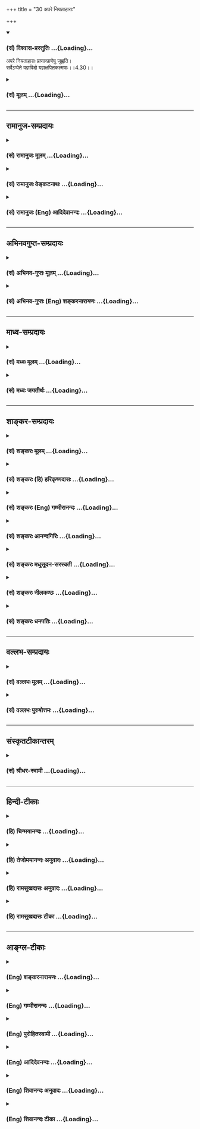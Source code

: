 +++
title = "30 अपरे नियताहाराः"

+++
<div class="js_include" newlevelforh1="3" title="(सं) विश्वास-प्रस्तुतिः" unfilled url="/purANam_vaiShNavam/mahAbhAratam/06-bhIShma-parva/03-bhagavad-gItA-parva/saMskRtam/vishvAsa-prastutiH/04_jnAna-yogaH_brahmArp/30_apare_niyatAhArAH.md">
<details open><summary><h3>(सं) विश्वास-प्रस्तुतिः ...{Loading}...</h3></summary>

अपरे नियताहाराः प्राणान्प्राणेषु जुह्वति।  
सर्वेऽप्येते यज्ञविदो यज्ञक्षपितकल्मषाः।।4.30।।
</details>
</div>
<div class="js_include collapsed" newlevelforh1="3" title="(सं) मूलम्" unfilled url="/purANam_vaiShNavam/mahAbhAratam/06-bhIShma-parva/03-bhagavad-gItA-parva/saMskRtam/mUlam/04_jnAna-yogaH_brahmArp/30_apare_niyatAhArAH.md">
<details><summary><h3>(सं) मूलम् ...{Loading}...</h3></summary>

अपरे नियताहाराः प्राणान्प्राणेषु जुह्वति।  
सर्वेऽप्येते यज्ञविदो यज्ञक्षपितकल्मषाः।।4.30।।
</details>
</div>


_________________
## रामानुज-सम्प्रदायः
<div class="js_include collapsed" newlevelforh1="3" title="(सं) रामानुजः मूलम्" unfilled url="/purANam_vaiShNavam/mahAbhAratam/06-bhIShma-parva/03-bhagavad-gItA-parva/saMskRtam/rAmAnujaH/mUlam/04_jnAna-yogaH_brahmArp/30_apare_niyatAhArAH.md">
<details><summary><h3>(सं) रामानुजः मूलम् ...{Loading}...</h3></summary>

।।4.30।।**अपरे** कर्मयोगिनः प्राणायामेषु निष्ठां कुर्वन्ति। ते च
त्रिविधाः पूरकरेचककुम्भकभेदेन। **अपानेजुह्वति प्राणम्** इति पूरकः
**प्राणे अपानम्** इति रेचकः **प्राणापानगती रुद्ध्वा प्राणान् प्राणेषु
जुह्वति** इति कुम्भकः। प्राणायामपरेषु त्रिषु अपि अनुषज्यते **नियताहारा**
इति। द्रव्ययज्ञप्रभृतिप्राणायामपर्यन्तेषु कर्मयोगभेदेषु स्वसमीहितेषु
प्रवृत्ता एते सर्वेसहयज्ञैः प्रजाः सृष्ट्वा (गीता 3।10) इति
अभिहितमहायज्ञपूर्वकनित्यनैमित्तिककर्मरूपयज्ञविदः तन्निष्ठाः तत एव
क्षपितकल्मषाः।

</details>
</div>
<div class="js_include collapsed" newlevelforh1="3" title="(सं) रामानुजः वेङ्कटनाथः" unfilled url="/purANam_vaiShNavam/mahAbhAratam/06-bhIShma-parva/03-bhagavad-gItA-parva/saMskRtam/rAmAnujaH/venkaTanAthaH/04_jnAna-yogaH_brahmArp/30_apare_niyatAhArAH.md">
<details><summary><h3>(सं) रामानुजः वेङ्कटनाथः ...{Loading}...</h3></summary>

  
  
।।4.30।। किमेतेषामुच्चावचकर्मयोगभेदनिष्ठानां अवान्तरफलभेदोऽस्ति किं
प्राणायामनिष्ठानां यज्ञादिकं त्याज्यं इति शङ्काद्वयं निराक्रियते
सर्वेऽपीति श्लोकेन। स्वसमीहितेष्विति वचनादविशिष्टफलतया विकल्पे न्याय्ये
तत्तत्सामर्थ्याद्यनुसारिणी स्वेच्छैव हि विशेषनियामिकेति सूचितम्।
सामान्यस्य यज्ञशब्दस्य
असङ्कोचप्रदर्शनायसहयज्ञैरित्यादिकमुक्तम्। यज्ञक्षपितकल्मषाःयज्ञशिष्टामृतभुजः
इत्याभ्यांयज्ञशिष्टाशिनः सन्तो मुच्यन्ते सर्वकिल्बिषैः 3।13
इत्यादिप्रागुक्तप्रत्यभिज्ञानात्तत्प्रकरणे च यज्ञशिष्टाशनस्य
शरीरयात्रार्थत्वप्रपञ्चनात् तत्स्मरणायोक्तंयज्ञशिष्टामृतेन शरीरधारणं
कुर्वन्त एवेति। प्राणायामादिषु निष्ठावतामपि नित्यत्वादिना
यज्ञादिकमवश्यकार्यमित्यपि सिद्धम्। एवकारेण नैवंविधशरीरधारणादिव्यापार
आत्मावलोकनविरोधी किन्तूपयुक्त इत्यभिप्रेतम्। व्यापृता इति अन्यथा व्यापार
एवाशक्य इति भावः। ब्रह्मैव तेन गन्तव्यम् 4।24 इति
पूर्वव्याख्याततुल्यार्थत्वादुपसंहारस्थं सनातनं ब्रह्म यान्तीत्येतदपि
व्याख्यातम्।  
  

</details>
</div>
<div class="js_include collapsed" newlevelforh1="3" title="(सं) रामानुजः (Eng) आदिदेवानन्दः" unfilled url="/purANam_vaiShNavam/mahAbhAratam/06-bhIShma-parva/03-bhagavad-gItA-parva/saMskRtam/rAmAnujaH/english/AdidevAnandaH/04_jnAna-yogaH_brahmArp/30_apare_niyatAhArAH.md">
<details><summary><h3>(सं) रामानुजः (Eng) आदिदेवानन्दः ...{Loading}...</h3></summary>

4.29 - 4.30 Other Karma Yogins are devoted to the practice of breath
control. They are of three types because of the differences in
inhalation, exhalation and stoppage of breath. Puraka (inhalation) is
that in which the inward breath is sacrificed in the outward breath.
Recaka (exhalation) is that when the outward breath is sacrificed in the
inward breath. Kumbhaka (stoppage of breath) is that when the flow of
both inward and outward breaths is stopped. The clause, restricting of
diet, applies to all the three types of persons devoted to the control
of breath. All these, according to their liking and capacity are engaged
in performing the various kinds of Karma Yoga beginning from the
sacrifice of material objects to the control of breath. They know and
are devoted to sacrifices comprising obligatory and occasional rituals
preceded by the performance of 'the great sacrifices'
(Panca-Maha-Yajna), as alluded to in 'Creating men along with the
sacrifices' (3.10). Because of this only, their sins are done away with.
Those who are engaged in Karma Yoga by sustaining their bodies only by
the ambrosia of sacrificial remains will go to the eternal Brahman. 'Go
to Brahman' here means realise the self which has Brahman for Its soul.

</details>
</div>


_________________
## अभिनवगुप्त-सम्प्रदायः
<div class="js_include collapsed" newlevelforh1="3" title="(सं) अभिनव-गुप्तः मूलम्" unfilled url="/purANam_vaiShNavam/mahAbhAratam/06-bhIShma-parva/03-bhagavad-gItA-parva/saMskRtam/abhinava-guptaH/mUlam/04_jnAna-yogaH_brahmArp/30_apare_niyatAhArAH.md">
<details><summary><h3>(सं) अभिनव-गुप्तः मूलम् ...{Loading}...</h3></summary>

।।4.29 4.30।। एवं द्रव्ययज्ञः तपोयज्ञो योगयज्ञश्चोक्तलक्षणाः।
स्वाध्यायज्ञानयज्ञाश्च ये ते संप्रति लक्ष्यन्ते अपाने इति। अपरे इति।
प्राणम् उदयमानं +++(N उदीयमानम्)+++ नादं +++(S omit नादम्)+++
प्रणवादिमात्रालयान्तम् अपाने अस्तं याति स्वानन्दान्तः प्रवेशात्मनि
जुह्वति इति पिण्डस्थैर्यात्मा स्वाध्यायः। शिष्यात्मना च नयानयग्रहणाय
केचिदस्तं यान्तम् उदी(द) यमाने संवेश्य तदेकीकारेण अपवर्गदानात्+++(S
अपवर्गात्)+++ आत्मनि शिष्यात्मनि च शोधनबोधनप्रवेशनयोजनरूपे स्वाध्याययज्ञे
+++(S N स्वाध्यायज्ञाने)+++ स्वपरानन्दमये प्रतिष्ठितमनसः। अत एव पूरकः
प्रथममुक्तः चरमं रेचकः। प्रथमेन च पादेन +++(N भागेन)+++ विषयभोगान्तर्मुखीकरणं
द्वितीयेन महाविदेहधारणाक्रमाद्विषयग्रहणाय निस्सरणं +++(N विसारणम्)+++
ध्वन्यते। अतश्च स्वाध्याययज्ञेभ्यो न अन्ये ज्ञानयज्ञाः। एत
एवोक्तव्यापारपरिशीलनावशपरिपूरितस्वात्मशिष्यात्ममनोरथाः द्वे अप्येते गती
निरुध्य आहारं विषयभोगात्मकं नियम्य प्राणान् सकलचित्तवृत्त्युदयान्
प्राणेषु परनिरानन्दोल्लासेषु जुह्वति कुंभकप्रशान्त्या अर्पयन्ति +++(S omits
अर्पयन्ति)+++। सर्वे चैते द्रव्ययज्ञात् प्रभृति ज्ञानयज्ञान्तं यज्ञस्य
तत्त्वज्ञाः तेनैव च क्षपितकल्मषाः समूलोन्मूलितभेदवासनामयमहामोहाः।

</details>
</div>
<div class="js_include collapsed" newlevelforh1="3" title="(सं) अभिनव-गुप्तः (Eng) शङ्करनारायणः" unfilled url="/purANam_vaiShNavam/mahAbhAratam/06-bhIShma-parva/03-bhagavad-gItA-parva/saMskRtam/abhinava-guptaH/english/shankaranArAyaNaH/04_jnAna-yogaH_brahmArp/30_apare_niyatAhArAH.md">
<details><summary><h3>(सं) अभिनव-गुप्तः (Eng) शङ्करनारायणः ...{Loading}...</h3></summary>

4.29-30 Apane etc. Apare etc. Prana (1st) : the arising one i.e., the
nada which has, as its end, that one where the first syllabic instance
of Pranava dissolves. Into the apana : into what sets down, and is of
the nature of entering inot the Svananda. They offer : Thus is the
svadhyaya of the nature of the firmness of the body is described. What
sets down, some \[sages\] established on what rises up, so that the
pupil's self (mind) may learn the processes of sending out and drawing
in \[the vital airs\]. By \[thus\] uniting these two, they bestow
emanciaption on their own Self and on the Self of the pupils; and they,
on that account, remain with their mind firmly established on the
svadhyaya-sacrifice full of Svananda (i.e., Nijananda) and Parananda - a
svadhyaya of the nature of examining, enlightening, entering and uniting
\[the prana nad apana\] in their own Self and in the Self of the pupils.
That is why the process of filling \[the vital air\] in has been first
mentioned; and the process of emptying the same out at the last.
Further, the process of the inward turning of the act of enjoying
objects, is suggested by the first arter of the verse (29), and by the
second arter the act of coming out for enjoying the objects through the
process of having the supreme state-of-bodylessness. Therefore, the
performers of the sacrifice of wisdom are not different from the
performers of the svadhyaya-sacrifice. The same sages have the desries
of their own and of their pupils fulfilled on account of their thorough
practice of the said activity; control both the said paths, restrict
their food viz., enjoyment of objects; and offer pranas into the pranas,
i.e, they offer, by means of the ietude at the stage of stopping \[the
vital air\], the rising of all the mental modifications into the
splendour of rising waves of Parananda and Nirananda. All these persons
know the truth (or nature) of hte sacrifices, starting from the
material-sacrifice upto the wisdom-sacrifice; only by that means they
have eradicated their sins; that is to say, they have uprooted the
mighty delusion with its roots, made of mental impressions of duality.

</details>
</div>


_________________
## माध्व-सम्प्रदायः
<div class="js_include collapsed" newlevelforh1="3" title="(सं) मध्वः मूलम्" unfilled url="/purANam_vaiShNavam/mahAbhAratam/06-bhIShma-parva/03-bhagavad-gItA-parva/saMskRtam/madhvaH/mUlam/04_jnAna-yogaH_brahmArp/30_apare_niyatAhArAH.md">
<details><summary><h3>(सं) मध्वः मूलम् ...{Loading}...</h3></summary>

।।4.30 4.31।। नियताहारत्वेनैव प्राणशोषात्प्राणान् प्राणेषु जुह्वति।
यच्छेद्वाङ्मनसी प्राज्ञः कठ.3।13 इत्यादिश्रुत्युक्तप्रकारेण वा। अन्यदपि
ग्रन्थान्तरे सिद्धम्। यदस्याल्पाशनं तेन प्राणाः प्राणेषु वै हुताः इति।

</details>
</div>
<div class="js_include collapsed" newlevelforh1="3" title="(सं) मध्वः जयतीर्थः" unfilled url="/purANam_vaiShNavam/mahAbhAratam/06-bhIShma-parva/03-bhagavad-gItA-parva/saMskRtam/madhvaH/jayatIrthaH/04_jnAna-yogaH_brahmArp/30_apare_niyatAhArAH.md">
<details><summary><h3>(सं) मध्वः जयतीर्थः ...{Loading}...</h3></summary>

।।4.30 4.31।। अपरे नियत इत्यत्र प्राणानां प्राणेषु कीदृशो होमः
नियताहारत्वस्य कथं तत्रोपयोगः इत्यत आह **नियते**ति।
प्राणशोषादिन्द्रियवृत्तीनां वृत्तिमत्त्विन्द्रियेषु
सङ्कोचाज्जुह्वतीत्युच्यत इति शेषः। एवशब्देन श्रोत्रादीनीत्यतो भेदं
दर्शयति। तत्र प्रत्याहारेणात्र नियताहारत्वेनेति। प्राणनित्यादिकं
प्रकारान्तरेण व्याचष्टे **यच्छेदि**ति। वाग्वाचं मनसि यच्छेत्। तन्नियतां
ध्यायेत् अवराणामिन्द्रियदेवतानां उत्तमेन्द्रियदेवतानियतत्वचिन्तनं
प्रकारार्थः। वा प्राणानां प्राणेषु होम इति शेषः। अस्मिन्पक्षे नियताहार
इति पृथक् यज्ञो ज्ञातव्यः। इदमेवास्तु व्याख्यानं श्रौतत्वात्किं
पूर्वेणेत्यत आह **अन्यदपी**ति।

</details>
</div>


_________________
## शाङ्कर-सम्प्रदायः
<div class="js_include collapsed" newlevelforh1="3" title="(सं) शङ्करः मूलम्" unfilled url="/purANam_vaiShNavam/mahAbhAratam/06-bhIShma-parva/03-bhagavad-gItA-parva/saMskRtam/shankaraH/mUlam/04_jnAna-yogaH_brahmArp/30_apare_niyatAhArAH.md">
<details><summary><h3>(सं) शङ्करः मूलम् ...{Loading}...</h3></summary>

।।4.30।। **अपरे नियताहाराः** नियतः परिमितः आहारः येषां ते नियताहाराः
सन्तः **प्राणान्** वायुभेदान् **प्राणेषु** एव **जुह्वति** यस्य यस्य
वायोः जयः क्रियते इतरान् वायुभेदान् तस्मिन् तस्मिन् जुह्वति ते तत्र
प्रविष्टा इव भवन्ति। **सर्वेऽपि एते यज्ञविदः यज्ञक्षपितकल्मषाः** यज्ञैः
यथोक्तैः क्षपितः नाशितः कल्मषो येषां ते यज्ञक्षपितकल्मषाः।। एवं यथोक्तान्
यज्ञान् निर्वर्त्य

</details>
</div>
<div class="js_include collapsed" newlevelforh1="3" title="(सं) शङ्करः (हि) हरिकृष्णदासः" unfilled url="/purANam_vaiShNavam/mahAbhAratam/06-bhIShma-parva/03-bhagavad-gItA-parva/saMskRtam/shankaraH/hindI/harikRShNadAsaH/04_jnAna-yogaH_brahmArp/30_apare_niyatAhArAH.md">
<details><summary><h3>(सं) शङ्करः (हि) हरिकृष्णदासः ...{Loading}...</h3></summary>

।।4.30।। तथा अन्य कितने ही नियताहारी अर्थात् जिनका आहार नियमित किया हुआ
है ऐसे परिमित भोजन करनेवाले प्राणोंको यानी वायुके भिन्नभिन्न भेदोंको
प्राणोंमें ही हवन किया करते हैं। भाव यह है कि वे जिसजिस वायुको जीत लेते
हैं उसीमें वायुके दूसरे भेदोंको हवन कर देते हैं यानी वे सब वायुभेद उसमें
विलीनसे हो जाते हैं। ये सभी पुरुष यज्ञोंको जाननेवाले और यज्ञोंद्वारा
निष्पाप हो गये होते हैं अर्थात् उपर्युक्त यज्ञोंद्वारा जिनके सब पाप नष्ट
हो गये हैं वे यज्ञक्षपितकल्मष कहलाते हैं।

</details>
</div>
<div class="js_include collapsed" newlevelforh1="3" title="(सं) शङ्करः (Eng) गम्भीरानन्दः" unfilled url="/purANam_vaiShNavam/mahAbhAratam/06-bhIShma-parva/03-bhagavad-gItA-parva/saMskRtam/shankaraH/english/gambhIrAnandaH/04_jnAna-yogaH_brahmArp/30_apare_niyatAhArAH.md">
<details><summary><h3>(सं) शङ्करः (Eng) गम्भीरानन्दः ...{Loading}...</h3></summary>

4.30 Besides, apare, others; niyata-aharah, having their food regulated;
juhvati, offer; pranan, the vital forces, the different kinds of vital
forces; pranesu, in the vital forces themselves. Whichever function of
the vital forces is brought under control, in it they offer the other
functions. These latter become, as it were, merged in the former. Sarve
api, all; of ete, them; yajna-vidah, are knowers of the sacrifice; and
yajna-ksapita-kamasah, have their sins destroyed by the sacrifices as
mentioned above. After accomplishing the above-mentioned sacrifices,

</details>
</div>
<div class="js_include collapsed" newlevelforh1="3" title="(सं) शङ्करः आनन्दगिरिः" unfilled url="/purANam_vaiShNavam/mahAbhAratam/06-bhIShma-parva/03-bhagavad-gItA-parva/saMskRtam/shankaraH/AnandagiriH/04_jnAna-yogaH_brahmArp/30_apare_niyatAhArAH.md">
<details><summary><h3>(सं) शङ्करः आनन्दगिरिः ...{Loading}...</h3></summary>

।।4.30।। प्राणापानयोर्गती श्वासप्रश्वासौ निरुध्य किं
कुर्वन्तीत्यपेक्षायामाह **किञ्चेति।** प्राणापानगतिनिरोधरूपं कुम्भकं
कृत्वा पुनःपुनर्वायुजयं कुर्वन्तीत्यर्थः। आहारस्य परिमितत्वं
हितत्वमेध्यत्वोपलक्षणार्थम्। प्राणानां प्राणेषु होममेव विभजते
**यस्येति।** जितेषु वायुभेदेष्वजितानां तेषां होमप्रकारं प्रकटयति **ते
तत्रेति।** प्रकृतान्यज्ञानुपसंहरति **सर्वेऽपीति।**

</details>
</div>
<div class="js_include collapsed" newlevelforh1="3" title="(सं) शङ्करः मधुसूदन-सरस्वती" unfilled url="/purANam_vaiShNavam/mahAbhAratam/06-bhIShma-parva/03-bhagavad-gItA-parva/saMskRtam/shankaraH/madhusUdana-sarasvatI/04_jnAna-yogaH_brahmArp/30_apare_niyatAhArAH.md">
<details><summary><h3>(सं) शङ्करः मधुसूदन-सरस्वती ...{Loading}...</h3></summary>

।।4.30।। तदेवमुक्तानां द्वादशधा यज्ञविदां फलमाह यज्ञान्विदन्ति जानन्ति
विन्दन्ति लभन्ते वेति यज्ञविदो यज्ञानां ज्ञातारः कर्तारश्च। यज्ञैः
पूर्वोक्तैः क्षपितं नाशितं कल्मषं पापं येषां ते यज्ञक्षपितकल्मषाः।
यज्ञान्कृत्वाऽवविष्टे कालेऽन्नममृतशब्दवाच्यं भुञ्जत इति
यज्ञशिष्टामृतभुजः। ते सर्वेऽपि सत्त्वशुद्धिज्ञानप्राप्तिद्वारेण यान्ति
ब्रह्म सनातनम्। नित्यं संसारान्मुच्यन्त इत्यर्थः।

</details>
</div>
<div class="js_include collapsed" newlevelforh1="3" title="(सं) शङ्करः नीलकण्ठः" unfilled url="/purANam_vaiShNavam/mahAbhAratam/06-bhIShma-parva/03-bhagavad-gItA-parva/saMskRtam/shankaraH/nIlakaNThaH/04_jnAna-yogaH_brahmArp/30_apare_niyatAhArAH.md">
<details><summary><h3>(सं) शङ्करः नीलकण्ठः ...{Loading}...</h3></summary>

।।4.30।। द्वादशं यज्ञमाह **अपरे इति।** नियतो निगृहीत आहारो विषयभोगो
यैस्ते नियताहाराः वैराग्यादिमन्तः प्राणान्। अत्र समनस्कानीन्द्रियाणि
प्राणशब्देन गृह्यन्ते। तान्प्राणेषु
मनश्चित्ताहंकारेष्वन्तःकरणवृत्तिभेदेषु। बुद्धेः प्राग्गृहीतत्वादग्रहणम्।
जुह्वति प्रविलापयन्ति। इन्द्रियाणि संकल्पात्मके मनसि संहृत्य मनोऽपि
स्मरणात्मके चित्ते संहृत्य तदप्यहंकारे संहरन्ति। स
चाभिमानरूपोऽहंकारोऽभिमन्तव्याभावात्स्वयमेव दग्धेन्धनानलवद्विलीयते। तत्र
येषां समाधिबुद्धिरस्ति ते आभिमानिका बुद्धियोगिभ्यः पूर्वोक्तेभ्यो
निकृष्टाः। अतएव एतान्प्रकृत्योक्तं वायवीयेसहस्रं त्वाभिमानिकाः इति।
सहस्रं मन्वन्तराणीत्यनुषङ्गः। भौतिकस्तु योगोऽत्र नोक्तः।
यदनुष्ठातॄन्प्रकृत्य तत्रैवोक्तंभौतिकास्तु शतं पूर्णम् इति। अत्रापि शतं
मन्वन्तराणात्यनुषञ्जनीयम्। सर्वेऽप्येते यज्ञविदो यज्ञलब्धारो यज्ञेन
क्षपितं कल्मषं येषां ते तथाविधा भवन्ति सर्वे यज्ञाः कल्मषक्षयायैव भवन्ति
न पुनः साक्षान्मोक्षायेत्यर्थः।

</details>
</div>
<div class="js_include collapsed" newlevelforh1="3" title="(सं) शङ्करः धनपतिः" unfilled url="/purANam_vaiShNavam/mahAbhAratam/06-bhIShma-parva/03-bhagavad-gItA-parva/saMskRtam/shankaraH/dhanapatiH/04_jnAna-yogaH_brahmArp/30_apare_niyatAhArAH.md">
<details><summary><h3>(सं) शङ्करः धनपतिः ...{Loading}...</h3></summary>

।।4.30।। द्वादशयज्ञमाह **अपर इति।** नियतः परिमित आहारो येषां ते
नियताहाराः सन्तः प्राणानजितान्वायुभेदान् प्राणेषु जितेषु वायुभेदेषु
जुह्वति। तेऽजिता अपि तत्र प्रविष्टा जिता इव भवन्तीत्यर्थः। यत्तु अपरे
त्वाहारसंकोचमभ्यसन्तः स्वयमेव जीर्यमाणेष्विन्द्रियेषु
तत्तदिन्द्रियवृत्तिलयं होमं भावयन्तीत्यर्थः। यद्वाअपाने जुह्वति प्राणं
प्राणेऽपानं तथापरे इत्यनेन पूरकरेचकयोरावर्तमानयोर्हंसः सोहमित्यनुलोमतः
प्रतिलोमतश्चाभिव्यज्यमानाऽजपामन्त्रेण तत्त्वंपदार्थैक्यं व्यतिहारेण
भावयन्तीत्यर्थः। प्राणापानगती इत्यनेन तु श्लोकेन प्राणायामयज्ञाः अपने
कल्प्यन्ते तत्रायमर्थः द्वौ भागौ पूरयेदन्नैस्तोयेनैकं प्रपूरयेत्।
मारुतस्य प्रचारार्थ चतुर्थमवशेष्येत्।। इत्येवमुक्तो नियतः आहारो येषां ते
कुम्भकेन प्राणापानगती रुद्ध्वा प्राणायामपरायणाः सन्तः प्राणानिन्द्रियाणि
प्राणेषु जुह्वति। कुम्भके सर्वे प्राणा एकीभवन्ति तत्रैव
लीयमानेष्विन्द्रियेषु होमं भावयन्तीति भाष्यविरुद्धं
व्याचख्युस्तदुपेक्ष्यम्।
प्रसिद्धार्थपरित्यागबीजभूतानुपपत्त्याद्यनुपलब्ध्या
श्रोत्रादीन्द्रिहोमस्य प्रत्याहाररुपेष्वग्निषूक्तत्वेन च पक्षान्तरे
श्लोकोत्तरार्धस्य सत्यपि संभवे स्वपूर्वार्धेनान्वयं
विहायापरपूर्वार्धेनान्वयस्यान्याय्यत्वेन
पूरकरेचकयोरित्यादिग्रन्थस्याक्षरार्थत्वाभावेन च पूरकरेचककुम्भकरुपं
प्राणायामं कुर्वन्तीति भाष्योक्तस्यैव सम्यक्त्वात्। एतेन
प्राणानिन्द्रियाणीत्याद्यापि प्रत्युक्तम् लोकाप्रसिद्धार्थकल्पनापत्तेः।
अतएव प्राणेषु बाह्याभ्यन्तरकुम्भकाभ्यासनिगृहीतेषु प्राणान्
ज्ञानेन्द्रियकर्मेन्द्रियरुपान् जुह्वति चतुष्कुम्भकाभ्यासेन
विलापयन्तीत्यर्थ इत्यपास्तम्। इन्द्रियाणि जुह्वती युक्त्या
इन्द्रियनिरोधयज्ञस्याप्युपलब्ध्या प्राणायामयज्ञमाह सार्धेनेति
स्वोक्तिविरोधाच्च। यदपि नियताहारा वैराग्यादिमन्तः प्राणानत्र
समनस्कानीन्द्रियाणि प्राणशब्देन गृह्यन्ते। द्वितीयान्तप्राणशब्देन
श्रोत्रादीनि वागादीनि च गृह्यन्ते तान्प्राणान्प्राणेषु
समनश्चित्ताहंकारेष्वन्तःकरणवृत्तिभेदेषु जुह्वति प्रविलापयन्ति।
इन्द्रियाणि संकल्पात्मके मनसि संहृत्य मनोऽपि स्मरणात्मके चित्ते संहृत्य
तदप्यहंकारे संहरन्ति स चाभिमानरुपोऽहंकारोऽभिमन्तव्याभावात्स्वयमेव
दग्धेन्धनानलवद्विलीयत इत्यन्ये। तदप्यसमञ्जसम्।
लोकाप्रसिद्धार्थकल्पनादिदोषस्यात्रापि तुल्यत्वादितिदिक्। एते सर्वेऽपि
यज्ञविदो यज्ञानां ज्ञातारः कर्तारश्च यज्ञैर्यथोक्तैः क्षपिता नाशिताः
कल्मषाः पापानि येषां ते।

</details>
</div>


_________________
## वल्लभ-सम्प्रदायः
<div class="js_include collapsed" newlevelforh1="3" title="(सं) वल्लभः मूलम्" unfilled url="/purANam_vaiShNavam/mahAbhAratam/06-bhIShma-parva/03-bhagavad-gItA-parva/saMskRtam/vallabhaH/mUlam/04_jnAna-yogaH_brahmArp/30_apare_niyatAhArAH.md">
<details><summary><h3>(सं) वल्लभः मूलम् ...{Loading}...</h3></summary>

।।4.30 4.31।। अपरे तु आहारतर्पणप्राणानेव (वृत्तीः) प्राणेषु विलापयन्ति
इति संयताहाराः। अन्यथौदरीयसर्वभागपूरणे रोधो योगश्च न स्यात्। तदर्थं
प्रारीप्सूनामाहारो नियन्तव्य एव। एते सर्वे यज्ञविदस्तेन च निष्कलमषाः
स्वाधिकारागतं यज्ञशिष्टममृतं च भुञ्जत इति तथा ते सर्वे सनातनं नित्यं
ब्रह्म साक्षात् परम्परया च यान्ति। तदकरणे दोषदर्शनेन व्यतिरेचयति
नायमिति। अयमल्पानन्दोऽपि लोको देहो वाऽयज्ञस्य न भवति ततोऽन्यो दिव्यस्तु
कुतः इति कर्त्तव्यता बोधिता। अपरं च दर्शनप्रकारः प्रसङ्गादुक्तः।
ब्रह्मज्ञानिनाऽपि सर्वसन्न्यासतो ब्रह्मयज्ञाभिधः क्रियते इतिन हि
कश्चित्क्षणमपि जातु तिष्ठति 3।5 इति समर्थितम्।

</details>
</div>
<div class="js_include collapsed" newlevelforh1="3" title="(सं) वल्लभः पुरुषोत्तमः" unfilled url="/purANam_vaiShNavam/mahAbhAratam/06-bhIShma-parva/03-bhagavad-gItA-parva/saMskRtam/vallabhaH/puruShottamaH/04_jnAna-yogaH_brahmArp/30_apare_niyatAhArAH.md">
<details><summary><h3>(सं) वल्लभः पुरुषोत्तमः ...{Loading}...</h3></summary>

  
  
।।4.30।। अपरे योगिनो नियताहाराः नियमितभोजनाःद्वौ भागौ
पूरयेदन्नैस्तोयेनैकं च पूरयेत्। मारुतस्य प्रचारार्थं चतुर्थमवशेषयेत्
इत्युक्तम्। तथाप्यन्तःकरणशुद्ध्यर्थं
देहस्थितिमात्ररूपभगवत्प्रसादैकभोक्तारः प्राणान् लौकिकान्
प्राणेष्वाधिदैविकेषु भगवदुपयोग्येषु जुह्वति। सर्वेऽप्येते
सार्द्धपञ्चश्लोकोक्ताः यज्ञविदः यज्ञस्वरूपज्ञाः। यज्ञक्षपितकल्मषाः
स्वस्वाधिकारकृतस्वयज्ञेन दूरीकृतं मत्स्मरणप्रतिबन्धकात्मकं कल्मषं यैस्ते
दूरीकृतकल्मषा भवन्तीति शेषः।  
  

</details>
</div>


_________________
## संस्कृतटीकान्तरम्
<div class="js_include collapsed" newlevelforh1="3" title="(सं) श्रीधर-स्वामी" unfilled url="/purANam_vaiShNavam/mahAbhAratam/06-bhIShma-parva/03-bhagavad-gItA-parva/saMskRtam/shrIdhara-svAmI/04_jnAna-yogaH_brahmArp/30_apare_niyatAhArAH.md">
<details><summary><h3>(सं) श्रीधर-स्वामी ...{Loading}...</h3></summary>

।।4.30।। किंच **अपर इति।** अपरे त्वाहारसंकोचमभ्यस्यन्तः स्वयमेव
जीर्यमाणेष्विन्द्रियेषु तत्तदिन्द्रियवृत्तिलयं होमं भावयन्तीत्यर्थः।
यद्वा अपाने जुह्वति प्राणं प्राणेऽपानं तथा परे इत्यनेन
पूरकरेचकयोरावर्त्यमानयोर्हंसः सोहमित्यनुलोमतः
प्रतिलोमतश्चाभिव्यज्यमानेनाऽजपामन्त्रेण तत्त्वंपदार्थैक्यं व्यतिहारेण
भावयन्तीत्यर्थः। तदुक्तं योगशास्त्रेसकारेण बहिर्याति हकारेण विशेत्पुनः।
प्राणस्तत्र स एवाहं हंस इत्यनुचिन्तयेत् इति। प्राणापानगती रुद्ध्वेत्यनेन
तु श्लोकेन प्राणायामयज्ञा अपरैः कथ्यन्ते तत्रायमर्थःद्वौ भागौ
पूरयेदन्नैस्तोयेनैकं प्रपूरयेत्। मारुतस्य प्रचारार्थं चतुर्थमवशेषयेत्।।
इत्येवमादिवचनोक्तो नियत आहारो येषां ते। कुम्भकेन प्राणापानगती रुद्ध्वा
प्राणायामपरायणाः सन्तः प्राणानिन्द्रियाणि प्राणेषु जुह्वति। कुम्भके हि
सर्वे प्राणा एकीभवन्तीति तत्रैव लीयमानेष्विन्द्रियेषु होमं
भावयन्तीत्यर्थः। तदुक्तं योगशास्त्रेयथा यथा सदाभ्यासान्मनसः स्थिरता
भवेत्। वायुवाक्कायदृष्टीनां स्थिरता च तथा तथा।। इति। तदेवमुक्तानां
द्वादशानां यज्ञविदां फलमाह **सर्व इति।** यज्ञान्विदन्ति लभन्त इति
यज्ञविदः। यज्ञज्ञा इति वा। यज्ञैः क्षपितं नाशितं कल्मषं यैस्ते।

</details>
</div>


_________________
## हिन्दी-टीकाः
<div class="js_include collapsed" newlevelforh1="3" title="(हि) चिन्मयानन्दः" unfilled url="/purANam_vaiShNavam/mahAbhAratam/06-bhIShma-parva/03-bhagavad-gItA-parva/hindI/chinmayAnandaH/04_jnAna-yogaH_brahmArp/30_apare_niyatAhArAH.md">
<details><summary><h3>(हि) चिन्मयानन्दः ...{Loading}...</h3></summary>

।।4.30।। कुछ ऐसे साधक होते हैं जो आहार संयम के द्वारा कामक्रोधादि से
उत्पन्न मन की उत्तेजनाओं को संयमित करने का अभ्यास करते हैं। भारत में
आहार संयम की विधि अपरिचित और नई नहीं है। प्राचीन ऋषियों को अन्न के पोषक
तत्त्वों के विषय में पूर्ण ज्ञान था। इतना ही नहीं बल्कि उन्होंने समाज के
विभिन्न स्तर के व्यक्तियों के स्वभाव एवं कार्यों के लिए उपयुक्त
शाकसब्जियों तथा धान्यों का भी वैज्ञानिक पद्धति से वर्गीकरण किया था। केवल
विचार ही नहीं वरन् उन्होंने प्रयोग करके यह दर्शाया भी था कि आहार संयम के
द्वारा किस प्रकार मनुष्य अपने गुणों तथा व्यवहार को परिष्कृत करके
सांस्कृतिक उन्नति कर सकता है। यज्ञविद शब्द से तात्पर्य उन साधकों से है जो
उपर्युक्त साधनों को समझ कर उनमें से सभी अथवा कुछ साधनों का ही अभ्यास
निस्वार्थ भावना से करते हैं। ऐसे ही लोग इनसे लाभान्वित होंगे। यहां ध्यान
देने योग्य बात यह है कि इस श्लोक में स्पष्ट कहा गया है कि यज्ञ के द्वारा
मनुष्य पापमुक्त होगा और न कि इनसे सीधे ही परमात्मा की प्राप्ति
होगी। देहादि अनात्म पदार्थों के साथ तादात्म्य से उत्पन्न अहंका देह तथा
बाह्य विषयों में आसक्त हुआ अनेक प्रकार के संकल्प करता रहता है। इन
संकल्पों के अनुरूप ही कर्म और फलोपभोग से वासनायें उत्पन्न होती हैं जो
सदैव मनुष्य को विषयों में प्रवृत्त करती हैं। यही पाप है जो मनुष्य को पशु
के स्तर तक गिरा देता है। उपर्युक्त यज्ञों के अनुष्ठान से न केवल विद्यमान
वासनायें नष्ट होती हैं वरन् नवीन विनाशकारी वासनायें भी नहीं उत्पन्न
होती। संक्षेप में निष्कर्ष निकलता है कि ये समस्त यज्ञ साध्य न होकर
अन्तकरण की शुद्धि के साधनमात्र हैं। चित्त शुद्ध होने पर निदिध्यासन के
अभ्यास से ही परमात्मा की प्राप्ति होती है। अनेक साधक लोग अज्ञानवश किसी
एक विशेष साधना में ही इतना आसक्त हो जाते हैं कि उनकी आगे की प्रगति
अवरुद्ध हो जाती है। इन सभी यज्ञों में पुरुषार्थ अर्थात् स्वयं का प्रयत्न
अत्यन्त आवश्यक है। भगवान् कहते हैं

</details>
</div>
<div class="js_include collapsed" newlevelforh1="3" title="(हि) तेजोमयानन्दः अनुवादः" unfilled url="/purANam_vaiShNavam/mahAbhAratam/06-bhIShma-parva/03-bhagavad-gItA-parva/hindI/tejomayAnandaH/anuvAdaH/04_jnAna-yogaH_brahmArp/30_apare_niyatAhArAH.md">
<details><summary><h3>(हि) तेजोमयानन्दः अनुवादः ...{Loading}...</h3></summary>

।।4.30।। दूसरे नियमित आहार करने वाले (साधक जन) प्राणों को प्राणों में
हवन करते हैं। ये सभी यज्ञ को जानने वाले हैं, जिनके पाप यज्ञ के द्वारा
नष्ट हो चुके हैं।।

</details>
</div>
<div class="js_include collapsed" newlevelforh1="3" title="(हि) रामसुखदासः अनुवादः" unfilled url="/purANam_vaiShNavam/mahAbhAratam/06-bhIShma-parva/03-bhagavad-gItA-parva/hindI/rAmasukhadAsaH/anuvAdaH/04_jnAna-yogaH_brahmArp/30_apare_niyatAhArAH.md">
<details><summary><h3>(हि) रामसुखदासः अनुवादः ...{Loading}...</h3></summary>

।।4.29 -- 4.30।। दूसरे कितने ही प्राणायामके परायण हुए योगीलोग अपानमें
प्राणका पूरक करके, प्राण और अपानकी गति रोककर फिर प्राणमें अपानका हवन
करते हैं; तथा अन्य कितने ही नियमित आहार करनेवाले प्राणोंका प्राणोंमें
हवन किया करते हैं। ये सभी साधक यज्ञोंद्वारा पापोंका नाश करनेवाले और
यज्ञोंको जाननेवाले हैं।

</details>
</div>
<div class="js_include collapsed" newlevelforh1="3" title="(हि) रामसुखदासः टीका" unfilled url="/purANam_vaiShNavam/mahAbhAratam/06-bhIShma-parva/03-bhagavad-gItA-parva/hindI/rAmasukhadAsaH/TIkA/04_jnAna-yogaH_brahmArp/30_apare_niyatAhArAH.md">
<details><summary><h3>(हि) रामसुखदासः टीका ...{Loading}...</h3></summary>

4.30।।***व्याख्या--*'अपाने जुह्वति ৷৷. प्राणायामपरायणाः' (टिप्पणी प₀
258.1)**--प्राणका स्थान हृदय (ऊपर) तथा अपानका स्थान गुदा (नीचे) है
**(टिप्पणी प₀ 258.2)**। श्वासको बाहर निकालते समय वायुकी गति ऊपरकी ओर तथा
श्वासको भीतर ले जाते समय वायुकी गति नीचेकी ओर होती है। इसलिये श्वासको
बाहर निकालना 'प्राण' का कार्य और श्वासको भीतर ले जाना 'अपान' का कार्य
है। योगीलोग पहले बाहरकी वायुको बायीं नासिका-(चन्द्रनाड़ी-) के द्वारा
भीतर ले जाते हैं। वह वायु हृदयमें स्थित प्राणवायुको साथ लेकर नाभिसे होती
हुई स्वाभाविक ही अपानमें लीन हो जाती है। इसको 'पूरक' कहते हैं। फिर वे
प्राणवायु और अपानवायु-- दोनोंकी गति रोक देते हैं। न तो श्वास बाहर जाता
है और न श्वास भीतर ही आता है। इसको 'कुम्भक' कहते हैं। इसके बाद वे भीतरकी
वायुको दायीं नासिका-(सूर्यनाड़ी-) के द्वारा बाहर निकालते हैं। वह वायु
स्वाभाविक ही प्राणवायुको तथा उसके पीछे-पीछे अपानवायुको साथ लेकर बाहर
निकलती है। यही प्राणवायुमें अपानवायुका हवन करना है। इसको 'रेचक' कहते
हैं। चार भगवन्नामसे पूरक, सोलह भगवन्नामसे कुम्भक और आठ भगवन्नामसे रेचक
किया जाता है।  
  
इस प्रकार योगीलोग पहले चन्द्रनाड़ीसे पूरक, फिर कुम्भक और फिर
सूर्यनाड़ीसे रेचक करते हैं। इसके बाद सूर्यनाड़ीसे पूरक, फिर कुम्भक और
फिर चन्द्रनाड़ीसे रेचक करते हैं। इस तरह बार-बार पूरक-कुम्भक-रेचक करना
प्राणायामरूप यज्ञ है। परमात्मप्राप्तिके उद्देश्यसे निष्कामभावपूर्वक
प्राणायामके परायण होनेसे सभी पाप नष्ट हो जाते हैं **(टिप्पणी प₀
258.3)**।  
  
**'अपरे नियताहाराः प्राणान् प्राणेषु जुह्वति'--**नियमित आहार-विहार
करनेवाले साधक ही प्राणोंका प्राणोंमें हवन कर सकते हैं। अधिक या बहुत कम
भोजन करनेवाला अथवा बिलकुल भोजन न करनेवाला यह प्राणायाम नहीं कर सकता
(गीता 6। 16 17)। प्राणोंका प्राणोंमें हवन करनेका तात्पर्य है--प्राणका
प्राणमें और अपानका अपानमें हवन करना अर्थात् प्राण और अपानको अपने-अपने
स्थानोंपर रोक देना। न श्वास बाहर निकालना और न श्वास भीतर लेना। इसे
'स्तम्भवृत्ति प्राणायाम' भी कहते हैं। इस प्राणायामसे स्वाभाविक ही
वृत्तियाँ शान्त होती हैं और पापोंका नाश हो जाता है। केवल
परमात्मप्राप्तिका उद्देश्य रखकर प्राणायाम करनेसे अन्तःकरण निर्मल हो जाता
है और परमात्मप्राप्ति हो जाती है।

</details>
</div>


_________________
## आङ्ग्ल-टीकाः
<div class="js_include collapsed" newlevelforh1="3" title="(Eng) शङ्करनारायणः" unfilled url="/purANam_vaiShNavam/mahAbhAratam/06-bhIShma-parva/03-bhagavad-gItA-parva/english/shankaranArAyaNaH/04_jnAna-yogaH_brahmArp/30_apare_niyatAhArAH.md">
<details><summary><h3>(Eng) शङ्करनारायणः ...{Loading}...</h3></summary>

4.29. - 4.30. \[Some sages\] offer the prana into the apana; like-wise
others offer the apana into the prana. Having controlled both the
courses of the prana and apana, the same sages, with their desire
fulfilled by the above activities, and with their food restricted, offer
the pranas into pranas. All these persons know what sacrifices are and
have their sins destroyed by sacrifices.

</details>
</div>
<div class="js_include collapsed" newlevelforh1="3" title="(Eng) गम्भीरानन्दः" unfilled url="/purANam_vaiShNavam/mahAbhAratam/06-bhIShma-parva/03-bhagavad-gItA-parva/english/gambhIrAnandaH/04_jnAna-yogaH_brahmArp/30_apare_niyatAhArAH.md">
<details><summary><h3>(Eng) गम्भीरानन्दः ...{Loading}...</h3></summary>

4.30 Others, having their food regulated, offer the vital forces in the
vital forces. All of them are knowers of the sacrifice and have their
sins destroyed by sacrifice.

</details>
</div>
<div class="js_include collapsed" newlevelforh1="3" title="(Eng) पुरोहितस्वामी" unfilled url="/purANam_vaiShNavam/mahAbhAratam/06-bhIShma-parva/03-bhagavad-gItA-parva/english/purohitasvAmI/04_jnAna-yogaH_brahmArp/30_apare_niyatAhArAH.md">
<details><summary><h3>(Eng) पुरोहितस्वामी ...{Loading}...</h3></summary>

4.30 Others, controlling their diet, sacrifice their worldly life to the
spiritual fire. All understand the principal of sacrifice, and by its
means their sins are washed away.

</details>
</div>
<div class="js_include collapsed" newlevelforh1="3" title="(Eng) आदिदेवनन्दः" unfilled url="/purANam_vaiShNavam/mahAbhAratam/06-bhIShma-parva/03-bhagavad-gItA-parva/english/AdidevanandaH/04_jnAna-yogaH_brahmArp/30_apare_niyatAhArAH.md">
<details><summary><h3>(Eng) आदिदेवनन्दः ...{Loading}...</h3></summary>

4.30 All these know the meaning of sacrifices and through sacrifices are
their sins eradicated. Those who subsist on the ambrosial food, the
remnants of sacrifices, go to eternal Brahman.

</details>
</div>
<div class="js_include collapsed" newlevelforh1="3" title="(Eng) शिवानन्दः अनुवादः" unfilled url="/purANam_vaiShNavam/mahAbhAratam/06-bhIShma-parva/03-bhagavad-gItA-parva/english/shivAnandaH/anuvAdaH/04_jnAna-yogaH_brahmArp/30_apare_niyatAhArAH.md">
<details><summary><h3>(Eng) शिवानन्दः अनुवादः ...{Loading}...</h3></summary>

4.30 Others who regulate their diet offer life-breaths in life-breaths.
All these are knowers of sacrifice, whose sins are destroyed by
sacrifice.

</details>
</div>
<div class="js_include collapsed" newlevelforh1="3" title="(Eng) शिवानन्दः टीका" unfilled url="/purANam_vaiShNavam/mahAbhAratam/06-bhIShma-parva/03-bhagavad-gItA-parva/english/shivAnandaH/TIkA/04_jnAna-yogaH_brahmArp/30_apare_niyatAhArAH.md">
<details><summary><h3>(Eng) शिवानन्दः टीका ...{Loading}...</h3></summary>

4.30 अपरे other persons; नियताहाराः of regulated food; प्राणान्
lifreaths; प्राणेषु in the lifreaths; जुह्वति sacrifice; सर्वे all; अपि
also; एते these; यज्ञविदः knowers of sacrifice; यज्ञक्षपितकल्मषाः whose
sins are destroyed by sacrifice.Commentary Niyataharah means persons of
regulated or limited food. They take moderate food. By rigid dieting
they control the passions and appetites by weakening the functions of
the organs of action.Yogis pour the lifreaths as sacrifice in the
controlled lifreath. The former becomes merged in the latter.Performance
of the above sacrifice leads to the purification of the mind and
destruction of sins.

</details>
</div>
